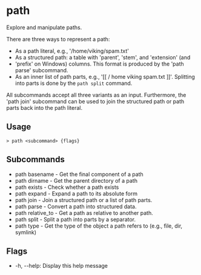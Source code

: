 # path
Explore and manipulate paths.

There are three ways to represent a path:

* As a path literal, e.g., '/home/viking/spam.txt'
* As a structured path: a table with 'parent', 'stem', and 'extension' (and
* 'prefix' on Windows) columns. This format is produced by the 'path parse'
  subcommand.
* As an inner list of path parts, e.g., '[[ / home viking spam.txt ]]'.
  Splitting into parts is done by the `path split` command.

All subcommands accept all three variants as an input. Furthermore, the 'path
join' subcommand can be used to join the structured path or path parts back into
the path literal.

## Usage
```shell
> path <subcommand> {flags} 
 ```

## Subcommands
* path basename - Get the final component of a path
* path dirname - Get the parent directory of a path
* path exists - Check whether a path exists
* path expand - Expand a path to its absolute form
* path join - Join a structured path or a list of path parts.
* path parse - Convert a path into structured data.
* path relative_to - Get a path as relative to another path.
* path split - Split a path into parts by a separator.
* path type - Get the type of the object a path refers to (e.g., file, dir, symlink)

## Flags
* -h, --help: Display this help message


